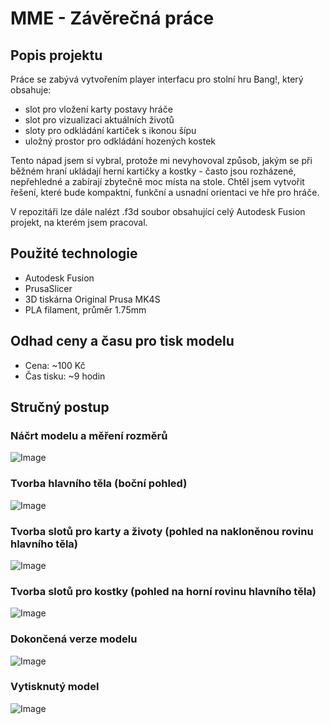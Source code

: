 # MME - Závěrečná práce



## Popis projektu

Práce se zabývá vytvořením player interfacu pro stolní hru Bang!, který obsahuje:
- slot pro vložení karty postavy hráče
- slot pro vizualizaci aktuálních životů
- sloty pro odkládání kartiček s ikonou šípu
- uložný prostor pro odkládání hozených kostek

Tento nápad jsem si vybral, protože mi nevyhovoval způsob, jakým se při běžném hraní ukládají herní kartičky a kostky - často jsou rozházené, nepřehledné a zabírají zbytečně moc místa na stole. Chtěl jsem vytvořit řešení, které bude kompaktní, funkční a usnadní orientaci ve hře pro hráče.

V repozitáři lze dále nalézt .f3d soubor obsahující celý Autodesk Fusion projekt, na kterém jsem pracoval.


## Použité technologie

- Autodesk Fusion
- PrusaSlicer
- 3D tiskárna Original Prusa MK4S
- PLA filament, průměr 1.75mm


## Odhad ceny a času pro tisk modelu

- Cena: ~100 Kč
- Čas tisku: ~9 hodin


## Stručný postup

### Náčrt modelu a měření rozměrů

![Image](https://github.com/user-attachments/assets/b4092de8-9938-42fd-9b0e-5c50bb1fe61e)

### Tvorba hlavního těla (boční pohled)

![Image](https://github.com/user-attachments/assets/e15a46bb-85cd-4d8c-abb5-104b3641424c)

### Tvorba slotů pro karty a životy (pohled na nakloněnou rovinu hlavního těla)

![Image](https://github.com/user-attachments/assets/8741dcc6-4b53-47fc-a76e-2c1fe124bfea)

### Tvorba slotů pro kostky (pohled na horní rovinu hlavního těla)

![Image](https://github.com/user-attachments/assets/585eec94-ed7d-4a77-9d65-c760f9703262)

### Dokončená verze modelu

![Image](https://github.com/user-attachments/assets/aa83c667-05c7-4ac0-9eb6-49e3f4efe709)

### Vytisknutý model

![Image](https://github.com/user-attachments/assets/e9820989-72b0-42ce-8ba1-eacc4c61d295)
